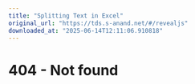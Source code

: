 ```yaml
---
title: "Splitting Text in Excel"
original_url: "https://tds.s-anand.net/#/revealjs"
downloaded_at: "2025-06-14T12:11:06.910818"
---
```


404 - Not found
===============